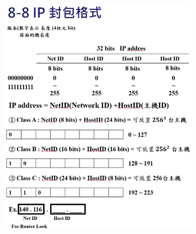 ![IP分類1](https://github.com/ChengHan16/Cs4high_4080E036/blob/master/%E8%A8%88%E7%AE%97%E6%A9%9F%E7%B6%B2%E8%B7%AF%E5%AF%A6%E5%8B%99/image/IP%E5%88%86%E9%A1%9E(1).PNG)
![IP分類2](https://github.com/ChengHan16/Cs4high_4080E036/blob/master/%E8%A8%88%E7%AE%97%E6%A9%9F%E7%B6%B2%E8%B7%AF%E5%AF%A6%E5%8B%99/image/IP%E5%88%86%E9%A1%9E(2).PNG)
